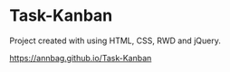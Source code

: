 # Task-Kanban
Project created with using HTML, CSS, RWD and jQuery.

https://annbag.github.io/Task-Kanban
